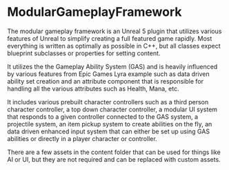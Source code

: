 # ModularGameplayFramework

The modular gameplay framework is an Unreal 5 plugin that utilizes various features of Unreal to simplify creating a full featured game rapidly. Most everything is written as optimally as possible in C++, but all classes expect blueprint subclasses or properties for setting content.

It utilizes the the Gameplay Ability System (GAS) and is heavily influenced by various features from Epic Games Lyra example such as data driven ability set creation and an attribute component that is responsible for handling all the various attributes such as Health, Mana, etc.

It includes various prebuilt character controllers such as a third person character controller, a top down character controller, a modular UI system that responds to a given controller connected to the GAS system, a projectile system, an item pickup system to create abilities on the fly, an data driven enhanced input system that can either be set up using GAS abilities or directly in a player character or controller.

There are a few assets in the content folder that can be used for things like AI or UI, but they are not required and can be replaced with custom assets.
